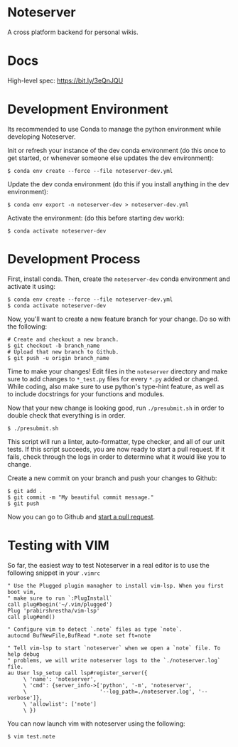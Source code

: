 # Noteserver
A cross platform backend for personal wikis.

# Docs

High-level spec: https://bit.ly/3eQnJQU

# Development Environment

Its recommended to use Conda to manage the python environment while developing
Noteserver.

Init or refresh your instance of the dev conda environment
(do this once to get started, or whenever someone else updates the dev
environment):

```
$ conda env create --force --file noteserver-dev.yml
```

Update the dev conda environment
(do this if you install anything in the dev environment):

```
$ conda env export -n noteserver-dev > noteserver-dev.yml
```

Activate the environment:
(do this before starting dev work):

```
$ conda activate noteserver-dev
```

# Development Process

First, install conda. Then, create the `noteserver-dev` conda environment and
activate it using:

```
$ conda env create --force --file noteserver-dev.yml
$ conda activate noteserver-dev
```

Now, you'll want to create a new feature branch for your change. Do so with the
following:

```
# Create and checkout a new branch.
$ git checkout -b branch_name
# Upload that new branch to Github.
$ git push -u origin branch_name
```

Time to make your changes! Edit files in the `noteserver` directory and make
sure to add changes to `*_test.py` files for every `*.py` added or changed.
While coding, also make sure to use python's type-hint feature, as well as to
include docstrings for your functions and modules.

Now that your new change is looking good, run `./presubmit.sh` in order to
double check that everything is in order.

```
$ ./presubmit.sh
```

This script will run a linter, auto-formatter, type checker, and all of our unit
tests. If this script succeeds, you are now ready to start a pull request. If it
fails, check through the logs in order to determine what it would like you to
change.

Create a new commit on your branch and push your changes to Github:

```
$ git add .
$ git commit -m "My beautiful commit message."
$ git push
```

Now you can go to Github and [start a pull request](https://bit.ly/3omDiCT).


# Testing with VIM

So far, the easiest way to test Noteserver in a real editor is to use the
following snippet in your `.vimrc`


```
" Use the Plugged plugin managher to install vim-lsp. When you first boot vim,
" make sure to run `:PlugInstall`
call plug#begin('~/.vim/plugged')
Plug 'prabirshrestha/vim-lsp'
call plug#end()

" Configure vim to detect `.note` files as type `note`.
autocmd BufNewFile,BufRead *.note set ft=note

" Tell vim-lsp to start `noteserver` when we open a `note` file. To help debug
" problems, we will write noteserver logs to the `./noteserver.log` file.
au User lsp_setup call lsp#register_server({
     \ 'name': 'noteserver',
     \ 'cmd': {server_info->['python', '-m', 'noteserver',
     \                       '--log_path=./noteserver.log', '--verbose']},
     \ 'allowlist': ['note']
     \ })
```

You can now launch vim with noteserver using the following:

```
$ vim test.note
```
